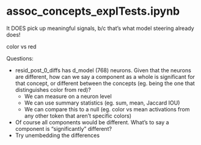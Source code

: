 # assoc_concepts_explTests.ipynb

It DOES pick up meaningful signals, b/c that’s what model steering already does!

color vs red

Questions:

- resid_post_0_diffs has d_model (768) neurons. Given that the neurons are different, how can we say a component as a whole is significant for that concept, or different between the concepts (eg. being the one that distinguishes color from red)?
    - We can measure on a neuron level
    - We can use summary statistics (eg. sum, mean, Jaccard IOU)
    - We can compare this to a null (eg. color vs mean activations from any other token that aren’t specific colors)
- Of course all components would be different. What’s to say a component is “significantly” different?
- Try unembedding the differences
